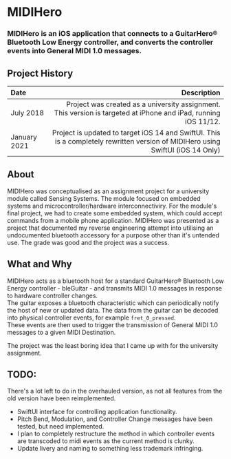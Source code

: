 # MIDIHero
### MIDIHero is an iOS application that connects to a GuitarHero® Bluetooth Low Energy controller, and converts the controller events into General MIDI 1.0 messages.

## Project History

| Date          | Description                                                                                                                    |
|:------------- | ------------------------------------------------------------------------------------------------------------------------------:|
| July 2018     | Project was created as a university assignment. This version is targeted at iPhone and iPad, running iOS 11/12.                |
| January 2021  | Project is updated to target iOS 14 and SwiftUI. This is a completely rewritten version of MIDIHero using SwiftUI (iOS 14 Only)|

## About
MIDIHero was conceptualised as an assignment project for a university module called Sensing Systems. The module focused on embedded systems and microcontroller/hardware interconnectiviry.
For the module's final project, we had to create some embedded system, which could accept commands from a mobile phone application.
MIDIHero was presented as a project that documented my reverse engineering attempt into utilising an undocumented bluetooth accessory for a purpose other than it's untended use.
The grade was good and the project was a success.

## What and Why
MIDIHero acts as a bluetooth host for a standard GuitarHero® Bluetooth Low Energy controller - bleGuitar - and transmits MIDI 1.0 messages in response to hardware controller changes.  
The guitar exposes a bluetooth characteristic which can periodically notify the host of new or updated data.
The data from the guitar can be decoded into physical controller events, for example `fret_0_pressed`.  
These events are then used to trigger the transmission of General MIDI 1.0 messages to a given MIDI Destination.  

The project was the least boring idea that I came up with for the university assignment.

## TODO:
There's a lot left to do in the overhauled version, as not all features from the old version have been reimplemented.
* SwiftUI interface for controlling application functionality.
* Pitch Bend, Modulation, and Controller Change messages have been tested, but need implemented.
* I plan to completely restructure the method in which controller events are transcoded to midi events as the current method is clunky.
* Update livery and naming to something less trademark infringing.
